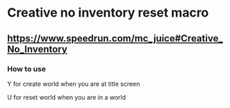 # Creative no inventory reset macro
## https://www.speedrun.com/mc_juice#Creative_No_Inventory
### How to use
Y for create world when you are at title screen

U for reset world when you are in a world
